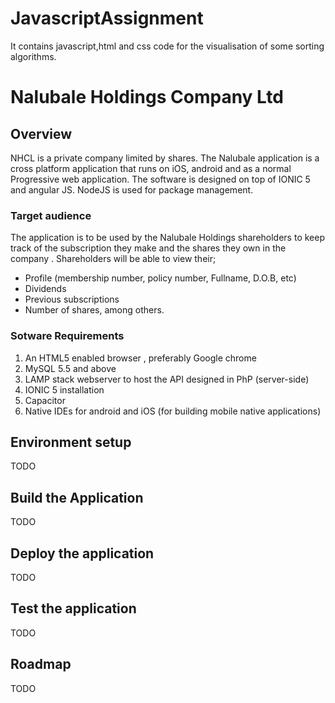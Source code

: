 # JavascriptAssignment
It  contains  javascript,html and css  code  for  the visualisation of  some sorting  algorithms.

 # Nalubale Holdings Company Ltd

 
 ## Overview
  NHCL is a private company limited by shares. The Nalubale application is a cross platform application that runs on iOS, android and as a normal Progressive web application.
 The software is designed on top of IONIC 5 and angular JS. NodeJS is used for package management.
 
 ### Target audience
 The application is to be used by the Nalubale Holdings shareholders to keep track of the subscription they make and the shares they own in the company .
 Shareholders will be able to view their;
 * Profile (membership number, policy number, Fullname, D.O.B, etc)
 * Dividends
 * Previous subscriptions
 * Number of shares,
 among others.
 
 ### Sotware Requirements
 1. An HTML5 enabled browser , preferably Google chrome
 1. MySQL 5.5 and above
 1. LAMP stack webserver to host the API designed in PhP (server-side)
 1. IONIC 5 installation
 1. Capacitor
 1. Native IDEs for android and iOS (for building mobile native applications)

 ## Environment setup
  TODO

 ## Build the Application
  TODO

 ## Deploy the application
 TODO

 ## Test the application
 TODO

 ## Roadmap
 TODO
